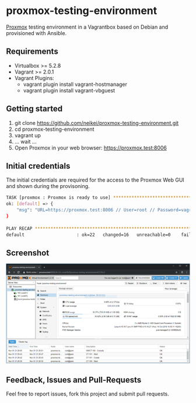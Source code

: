 # proxmox-testing-environment

[Proxmox](https://www.proxmox.com/) testing environment in a Vagrantbox based on Debian and provisioned with Ansible.

## Requirements

- Virtualbox >= 5.2.8
- Vagrant >= 2.0.1
- Vagrant Plugins:
  - vagrant plugin install vagrant-hostmanager
  - vagrant plugin install vagrant-vbguest

## Getting started

1. git clone https://github.com/neikei/proxmox-testing-environment.git
2. cd proxmox-testing-environment
3. vagrant up
4. ... wait ...
5. Open Proxmox in your web browser: https://proxmox.test:8006

## Initial credentials

The initial credentials are required for the access to the Proxmox Web GUI and shown during the provisoning.

```bash
TASK [proxmox : Proxmox is ready to use] ***************************************
ok: [default] => {
    "msg": "URL=https://proxmox.test:8006 // User=root // Password=vagrant"
}

PLAY RECAP *********************************************************************
default                    : ok=22   changed=16   unreachable=0    failed=0
```

## Screenshot

![Image](docu/screenshot.png)

## Feedback, Issues and Pull-Requests

Feel free to report issues, fork this project and submit pull requests.